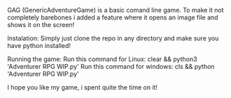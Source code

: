 GAG (GenericAdventureGame)
is a basic comand line game.
To make it not completely barebones 
i added a feature where it opens an 
image file and shows it on the screen!

Instalation:
  Simply just clone the repo in any directory and make sure you have python installed!

Running the game:
  Run this command for Linux:
    clear && python3 'Adventurer RPG WIP.py'
  Run this command for windows:
    cls && python 'Adventurer RPG WIP.py'


I hope you like my game, i spent quite the time on it!
